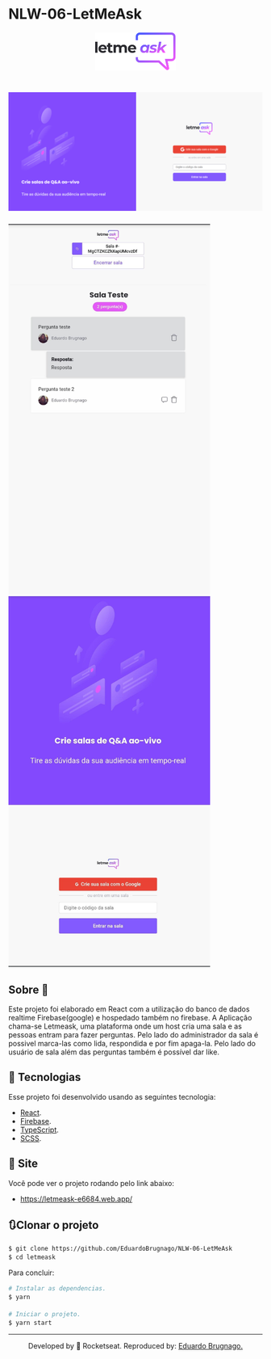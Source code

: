 # NLW-06-LetMeAsk
<p align="center">
  <img alt="Letmeask" src="GitRead/logo.svg" width="160px">
</p>

<h1 align="center">
    <img alt="Letmeask" title="Letmeask" src="GitRead/Img_1.png" />
</h1>

<p float="center">
  <img alt="Mobile" width="400" src="GitRead/img_2.png" />
  <img alt="Mobile" width="400" src="GitRead/img_3.png" />
</p>

## Sobre 📖
Este projeto foi elaborado em React com a utilização do banco de dados realtime Firebase(google) e hospedado também no firebase. A Aplicação chama-se Letmeask, uma plataforma onde um host cria uma sala e as pessoas entram para fazer perguntas. Pelo lado do administrador da sala é possivel marca-las como lida, respondida e por fim apaga-la. Pelo lado do usuário de sala além das perguntas também é possível dar like.


## 🧪 Tecnologias
Esse projeto foi desenvolvido usando as seguintes tecnologia:

- [React](https://reactjs.org/).
- [Firebase](https://firebase.google.com/).
- [TypeScript](https://www.typescriptlang.org/).
- [SCSS](https://sass-lang.com/).

## 🔖 Site

Você pode ver o projeto rodando pelo link abaixo:

- https://letmeask-e6684.web.app/

## 🔃Clonar o projeto

```bash
$ git clone https://github.com/EduardoBrugnago/NLW-06-LetMeAsk
$ cd letmeask
```
Para concluir:
```bash
# Instalar as dependencias.
$ yarn

# Iniciar o projeto.
$ yarn start
```

---

<p align="center">Developed by 🚀 Rocketseat. Reproduced by: <a href="https://github.com/EduardoBrugnago/">Eduardo Brugnago.</p>
